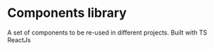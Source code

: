 # Components library

A set of components to be re-used in different projects.
Built with TS ReactJs
